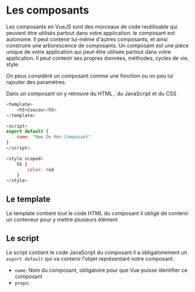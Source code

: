 # Les composants

Les composants en VueJS sont des morceaux de code reutilisable qui peuvent être utilisés partout dans votre application. le composant est autonome. Il peut contenir lui-même d'autres composants, et ainsi construire une arborescence de composants.
Un composant est une pièce unique de votre application qui peut-être utilisée partout dans votre application. Il peut contenir ses propres données, méthodes, cycles de vie, style.

On peux considéré un composant comme une fonction ou on peu lui rajouter des paramètres.

Dans un composant on y retrouve du HTML , du JavaScript et du CSS 
```js
<template>
    <h5>Coucou</h5>
</template>

<script>
export default {
    name: "Nom De Mon Composant"
}
</script>

<style scoped>
    h5 {
        color: red
    }
</style>
```
## Le template 

Le template contient tout le code HTML du composant il obligé de contenir un conteneur pour y mettre plusieurs élément

## Le script

Le script contient le code JavaScript du composant il a obligatoirement un `export default` qui va contenir l'objet représentant notre composant.

- `name`: Nom du composant, obligatoire pour que Vue puisse identifier ce composant
- `props`: 

